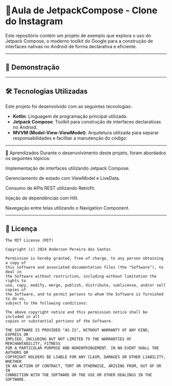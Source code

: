 # 📱Aula de JetpackCompose - Clone do Instagram

Este repositório contém um projeto de exemplo que explora o uso do Jetpack Compose, o moderno toolkit do Google para a construção de interfaces nativas no Android de forma declarativa e eficiente.

---

## 📸 Demonstração



---

## 🛠️ Tecnologias Utilizadas

Este projeto foi desenvolvido com as seguintes tecnologias:

- **Kotlin**: Linguagem de programação principal utilizada.
- **Jetpack Compose**: Toolkit para construção de interfaces declarativas no Android.
- **MVVM (Model-View-ViewModel)**: Arquitetura utilizada para separar responsabilidades e facilitar a manutenção do código.

---

📄 Aprendizados
Durante o desenvolvimento deste projeto, foram abordados os seguintes tópicos:

Implementação de interfaces utilizando Jetpack Compose.

Gerenciamento de estado com ViewModel e LiveData.

Consumo de APIs REST utilizando Retrofit.

Injeção de dependências com Hilt.

Navegação entre telas utilizando o Navigation Component.

---

## 📜 Licença
```
The MIT License (MIT)

Copyright (c) 2024 Anderson Pereira dos Santos

Permission is hereby granted, free of charge, to any person obtaining a copy of
this software and associated documentation files (the "Software"), to deal in
the Software without restriction, including without limitation the rights to
use, copy, modify, merge, publish, distribute, sublicense, and/or sell copies of
the Software, and to permit persons to whom the Software is furnished to do so,
subject to the following conditions:

The above copyright notice and this permission notice shall be included in all
copies or substantial portions of the Software.

THE SOFTWARE IS PROVIDED "AS IS", WITHOUT WARRANTY OF ANY KIND, EXPRESS OR
IMPLIED, INCLUDING BUT NOT LIMITED TO THE WARRANTIES OF MERCHANTABILITY, FITNESS
FOR A PARTICULAR PURPOSE AND NONINFRINGEMENT. IN NO EVENT SHALL THE AUTHORS OR
COPYRIGHT HOLDERS BE LIABLE FOR ANY CLAIM, DAMAGES OR OTHER LIABILITY, WHETHER
IN AN ACTION OF CONTRACT, TORT OR OTHERWISE, ARISING FROM, OUT OF OR IN
CONNECTION WITH THE SOFTWARE OR THE USE OR OTHER DEALINGS IN THE SOFTWARE.
```
